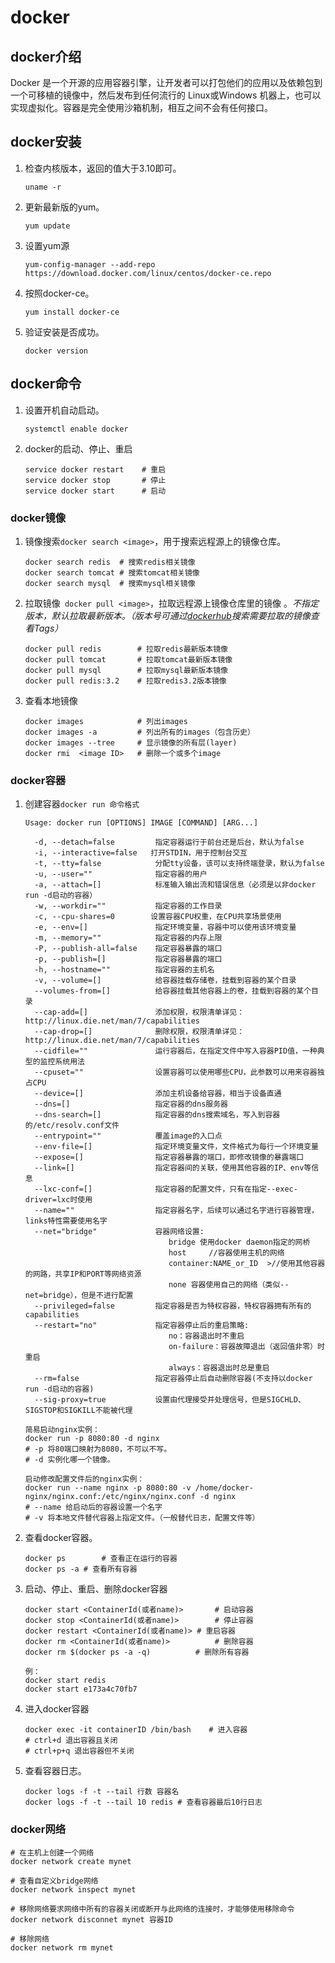 # docker

## docker介绍

 Docker 是一个开源的应用容器引擎，让开发者可以打包他们的应用以及依赖包到一个可移植的镜像中，然后发布到任何流行的 Linux或Windows 机器上，也可以实现虚拟化。容器是完全使用沙箱机制，相互之间不会有任何接口。 

## docker安装

1. 检查内核版本，返回的值大于3.10即可。

   `uname -r`
2. 更新最新版的yum。

   `yum update`
3. 设置yum源

   `yum-config-manager --add-repo https://download.docker.com/linux/centos/docker-ce.repo`
4. 按照docker-ce。

   `yum install docker-ce`
5. 验证安装是否成功。

   `docker version`
##  docker命令

1. 设置开机自动启动。

   `
   systemctl enable docker
   `

2. docker的启动、停止、重启

   ```shell
   service docker restart    # 重启
   service docker stop       # 停止
   service docker start      # 启动
   ```

### docker镜像

1. 镜像搜索` docker search <image> `，用于搜索远程源上的镜像仓库。

   ```shell
   docker search redis 	# 搜索redis相关镜像
   docker search tomcat	# 搜索tomcat相关镜像
   docker search mysql	# 搜索mysql相关镜像
   ```

2. 拉取镜像` docker pull <image>`，拉取远程源上镜像仓库里的镜像 。*不指定版本，默认拉取最新版本。（版本号可通过[dockerhub](https://hub.docker.com/)搜索需要拉取的镜像查看Tags）*

   ```shell
   docker pull redis		# 拉取redis最新版本镜像
   docker pull tomcat		# 拉取tomcat最新版本镜像
   docker pull mysql		# 拉取mysql最新版本镜像
   docker pull redis:3.2	# 拉取redis3.2版本镜像
   ```

3. 查看本地镜像

   ```shell
   docker images            # 列出images
   docker images -a         # 列出所有的images（包含历史）
   docker images --tree     # 显示镜像的所有层(layer)
   docker rmi  <image ID>   # 删除一个或多个image
   ```

### docker容器

1. 创建容器`docker run 命令格式`

   ```shell
   Usage: docker run [OPTIONS] IMAGE [COMMAND] [ARG...]  
    
     -d, --detach=false         指定容器运行于前台还是后台，默认为false   
     -i, --interactive=false   打开STDIN，用于控制台交互  
     -t, --tty=false            分配tty设备，该可以支持终端登录，默认为false  
     -u, --user=""              指定容器的用户  
     -a, --attach=[]            标准输入输出流和错误信息（必须是以非docker run -d启动的容器）
     -w, --workdir=""           指定容器的工作目录 
     -c, --cpu-shares=0        设置容器CPU权重，在CPU共享场景使用  
     -e, --env=[]               指定环境变量，容器中可以使用该环境变量  
     -m, --memory=""            指定容器的内存上限  
     -P, --publish-all=false    指定容器暴露的端口  
     -p, --publish=[]           指定容器暴露的端口 
     -h, --hostname=""          指定容器的主机名  
     -v, --volume=[]            给容器挂载存储卷，挂载到容器的某个目录  
     --volumes-from=[]          给容器挂载其他容器上的卷，挂载到容器的某个目录
     --cap-add=[]               添加权限，权限清单详见：http://linux.die.net/man/7/capabilities  
     --cap-drop=[]              删除权限，权限清单详见：http://linux.die.net/man/7/capabilities  
     --cidfile=""               运行容器后，在指定文件中写入容器PID值，一种典型的监控系统用法  
     --cpuset=""                设置容器可以使用哪些CPU，此参数可以用来容器独占CPU  
     --device=[]                添加主机设备给容器，相当于设备直通  
     --dns=[]                   指定容器的dns服务器  
     --dns-search=[]            指定容器的dns搜索域名，写入到容器的/etc/resolv.conf文件  
     --entrypoint=""            覆盖image的入口点  
     --env-file=[]              指定环境变量文件，文件格式为每行一个环境变量  
     --expose=[]                指定容器暴露的端口，即修改镜像的暴露端口  
     --link=[]                  指定容器间的关联，使用其他容器的IP、env等信息  
     --lxc-conf=[]              指定容器的配置文件，只有在指定--exec-driver=lxc时使用  
     --name=""                  指定容器名字，后续可以通过名字进行容器管理，links特性需要使用名字  
     --net="bridge"             容器网络设置:
                                   bridge 使用docker daemon指定的网桥     
                                   host     //容器使用主机的网络  
                                   container:NAME_or_ID  >//使用其他容器的网路，共享IP和PORT等网络资源  
                                   none 容器使用自己的网络（类似--net=bridge），但是不进行配置 
     --privileged=false         指定容器是否为特权容器，特权容器拥有所有的capabilities  
     --restart="no"             指定容器停止后的重启策略:
                                   no：容器退出时不重启  
                                   on-failure：容器故障退出（返回值非零）时重启 
                                   always：容器退出时总是重启  
     --rm=false                 指定容器停止后自动删除容器(不支持以docker run -d启动的容器)  
     --sig-proxy=true           设置由代理接受并处理信号，但是SIGCHLD、SIGSTOP和SIGKILL不能被代理
   ```

   ```shell
   简易启动nginx实例：
   docker run -p 8080:80 -d nginx
   # -p 将80端口映射为8080，不可以不写。
   # -d 实例化哪一个镜像。
   
   启动修改配置文件后的nginx实例：
   docker run --name nginx -p 8080:80 -v /home/docker-nginx/nginx.conf:/etc/nginx/nginx.conf -d nginx
   # --name 给启动后的容器设置一个名字
   # -v 将本地文件替代容器上指定文件。（一般替代日志，配置文件等）
   ```

2. 查看docker容器。

   ```shell
   docker ps      	# 查看正在运行的容器
   docker ps -a	# 查看所有容器
   ```

3. 启动、停止、重启、删除docker容器

   ```shell
   docker start <ContainerId(或者name)> 		# 启动容器
   docker stop <ContainerId(或者name)> 		# 停止容器
   docker restart <ContainerId(或者name)>	# 重启容器
   docker rm <ContainerId(或者name)>			# 删除容器
   docker rm $(docker ps -a -q)			 # 删除所有容器
   
   例：
   docker start redis
   docker start e173a4c70fb7
   ```

4. 进入docker容器

   ```
   docker exec -it containerID /bin/bash	# 进入容器
   # ctrl+d 退出容器且关闭
   # ctrl+p+q 退出容器但不关闭
   ```

5. 查看容器日志。

   ```shell
   docker logs -f -t --tail 行数 容器名
   docker logs -f -t --tail 10 redis # 查看容器最后10行日志
   ```

### docker网络

```shell
# 在主机上创建一个网络
docker network create mynet

# 查看自定义bridge网络
docker network inspect mynet

# 移除网络要求网络中所有的容器关闭或断开与此网络的连接时，才能够使用移除命令
docker network disconnet mynet 容器ID

# 移除网络
docker network rm mynet
```
